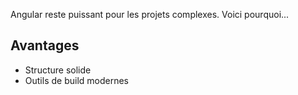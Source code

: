 
Angular reste puissant pour les projets complexes. Voici pourquoi...

## Avantages

- Structure solide
- Outils de build modernes